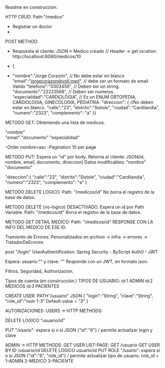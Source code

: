 Readme en construccion.

HTTP CRUD:
Path:"/medico"
- Registrar un doctor
- 
POST METHOD:
- Respuesta al cliente: JSON-> Medico creado // Header -> get location: http://localhost:8080/medicos/10

- {
- "nombre":"Jorge Corazón",		     // No debe estar en blanco 
"email":"jorgecorazon@voll.med",    // debe ser un formato de email Valido
"telefono":"0303456",              // Deben ser un string.
"documento":"22223568",           // Deben ser numeros. 
"especialidad":"CARDIOLOGIA",    // Es un ENUM  ORTOPEDIA, CARDIOLOGIA, GINECOLOGIA, PEDIATRIA.
"direccion": {                  //No deben estar en blanco.
	"calle":"23",
	"distrito":"Sistole",
	"ciudad":"Cardilandia",
	"numero":"2323",
	"complemento": "a"
	}}


METODO GET: Obteniendo una lista de medicos.

"nombre"		
"email"
"documento"
"especialidad"

-Order nombre=asc
-Pagination 10 per page

METODO PUT:
Espera un "id" por body.
Retorna al cliente: JSON(id, nombre, email, documento, direccion)
Datos modificables:
"nombre"
"documento"

"direccion":{
"calle":"23",
"distrito":"Sistole",
"ciudad":"Cardilandia",
"numero":"2323",
"complemento": "a"
}

METODO DELETE LOGICO:
Path: "/medicos/id"
No borra el registro de la base de datos.


METODO DELETE (no-logico) DESACTIVADO.
Espera un id por Path Variable. 
Path: "/medicos/id"
Borra el registro de la base de datos. 


METODO GET DETAIL MEDICO:
Path: "/medicos/id"
RESPONSE CON LA INFO DEL MEDICO DE ESE ID. 


Tramiento de Errores:
Personalizados en archivo -> infra -> errores -> TratadorDeErrores


post "/login"
UserAuthentification:
Spring Security - ByScript 
Auth0 - JWT

Espera: usuario:""  y clave: ""
Responde con un JWT, en formato json.


Filtros, Seguridad, Authorizacion.

Tipos de cuenta:(en construcción.)
TIPOS DE USUARIO:
id:1 ADMIN
id:2 MEDICOS
id:3 PACIENTES

CREATE USER: PATH"/usuario"
JSON {
"login":"String",
"clave":"String",
"role_id":"num 1-3" Default value = "3"
}

AUTORIZACIONES:
USERS -> HTTP METHODS:

DELETE LOGICO "usuario/id"

PUT "/usario": 
espera si o si JSON {"id":"6"} /  permite actualizar login y clave

ADMIN -> HTTP METHODS:
GET USER LIST-PAGE: GET /usuario
GET USER BY ID /usuario/id
DELETE LOGICO usuario/id
PUT ROLE "/usario":
espera si o si JSON {"id":"6", "role_id"} /  permite actualizar tipo de usuario.
role_id = 1-ADMIN 2-MEDICO 3-PACIENTE
